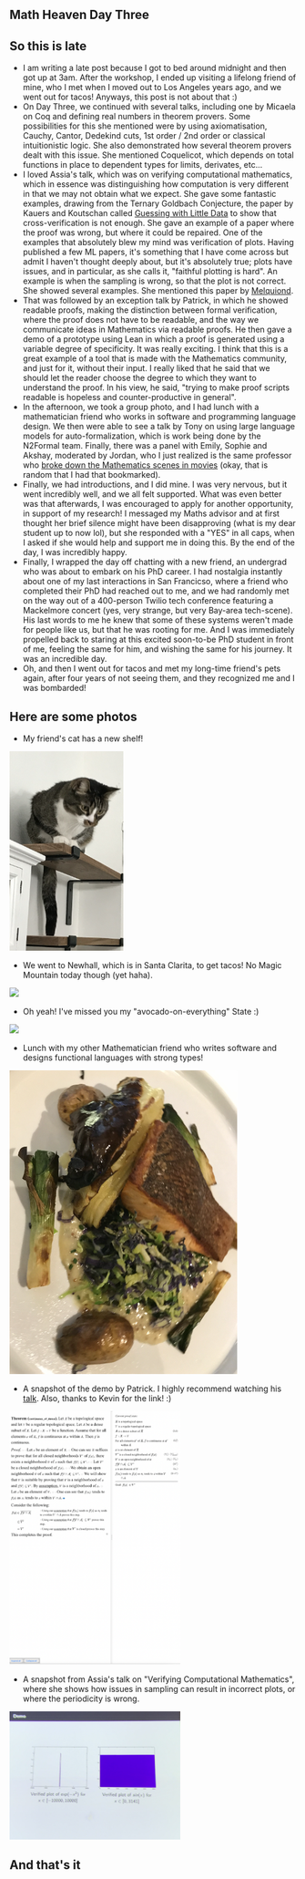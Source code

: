 ## Math Heaven Day Three

## So this is late
- I am writing a late post because I got to bed around midnight and then got up at 3am. After the workshop, I ended up visiting a
lifelong friend of mine, who I met when I moved out to Los Angeles years ago, and we went out for tacos! Anyways, this post is not
about that :)
- On Day Three, we continued with several talks, including one by Micaela on Coq and defining real numbers in theorem provers. Some
possibilities for this she mentioned were by using axiomatisation, Cauchy, Cantor, Dedekind cuts, 1st order / 2nd order or classical
intuitionistic logic. She also demonstrated how several theorem provers dealt with this issue. She mentioned Coquelicot, which 
depends on total functions in place to dependent types for limits, derivates, etc...
- I loved Assia's talk, which was on verifying computational mathematics, which in essence was distinguishing how computation is very
different in that we may not obtain what we expect. She gave some fantastic examples, drawing from the Ternary Goldbach Conjecture,
the paper by Kauers and Koutschan called [Guessing with Little Data](https://arxiv.org/pdf/2202.07966.pdf) to show that cross-verification
is not enough. She gave an example of a paper where the proof was wrong, but where it could be repaired. One of the examples that 
absolutely blew my mind was verification of plots. Having published a few ML papers, it's something that I have come across but admit
I haven't thought deeply about, but it's absolutely true; plots have issues, and in particular, as she calls it, "faithful plotting is hard".
An example is when the sampling is wrong, so that the plot is not correct. She showed several examples. She mentioned this paper by 
[Melquiond](https://arxiv.org/pdf/2108.03974.pdf).
- That was followed by an exception talk by Patrick, in which he showed readable proofs, making the distinction between formal verification,
where the proof does not have to be readable, and the way we communicate ideas in Mathematics via readable proofs. He then gave a demo
of a prototype using Lean in which a proof is generated using a variable degree of specificity. It was really exciting. I think that this
is a great example of a tool that is made with the Mathematics community, and just for it, without their input. I really liked that he said
that we should let the reader choose the degree to which they want to understand the proof. In his view, he said, "trying to make proof
scripts readable is hopeless and counter-productive in general".
- In the afternoon, we took a group photo, and I had lunch with a mathematician friend who works in software and programming language design.
We then were able to see a talk by Tony on using large language models for auto-formalization, which is work being done by the N2Formal team.
Finally, there was a panel with Emily, Sophie and Akshay, moderated by Jordan, who I just realized is the same professor who [broke down the
Mathematics scenes in movies](https://www.youtube.com/watch?v=oejBbQx-Sqo) (okay, that is random that I had that bookmarked).
- Finally, we had introductions, and I did mine. I was very nervous, but it went incredibly well, and we all felt supported. What was even
better was that afterwards, I was encouraged to apply for another opportunity, in support of my research! I messaged my Maths advisor and 
at first thought her brief silence might have been disapproving (what is my dear student up to now lol), but she responded with a "YES" in 
all caps, when I asked if she would help and support me in doing this. By the end of the day, I was incredibly happy.
- Finally, I wrapped the day off chatting with a new friend, an undergrad who was about to embark on his PhD career. I had nostalgia instantly 
about one of my last interactions in San Francicso, where a friend who completed their PhD had reached out to me, and we had randomly met
on the way out of a 400-person Twilio tech conference featuring a Mackelmore concert (yes, very strange, but very Bay-area tech-scene). His
last words to me he knew that some of these systems weren't made for people like us, but that he was rooting for me. And I was immediately
propelled back to staring at this excited soon-to-be PhD student in front of me, feeling the same for him, and wishing the same for his
journey. It was an incredible day.
- Oh, and then I went out for tacos and met my long-time friend's pets again, after four years of not seeing them, and they recognized me
and I was bombarded!

## Here are some photos

- My friend's cat has a new shelf!

<img src="/images1/IPAM233/ipam31.png" width="200">

- We went to Newhall, which is in Santa Clarita, to get tacos! No Magic Mountain today though (yet haha).

<img src="/images1/IPAM233/ipam32.png" width="300">

- Oh yeah! I've missed you my "avocado-on-everything" State :)

<img src="/images1/IPAM233/ipam33.png" width="300">

- Lunch with my other Mathematician friend who writes software and designs functional languages with strong types!

<img src="/images1/IPAM233/ipam34.png" width="400">

- A snapshot of the demo by Patrick. I highly recommend watching his [talk](https://www.youtube.com/watch?v=tp_h3vzkObo&t=1515s).
Also, thanks to Kevin for the link! :)

<img src="/images1/IPAM233/ipam35.png" width="300">

- A snapshot from Assia's talk on "Verifying Computational Mathematics", where she shows how issues in sampling can result in incorrect
plots, or where the periodicity is wrong.

<img src="/images1/IPAM233/ipam36.png" width="300">


## And that's it



